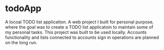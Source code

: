 # todoApp
A locoal TODO list application.  A web project I built for personal purpose, where the goal was to create a TODO list applicatoin to maintain some of my personal tasks.  This project was built to be used locally. Accounts functionality and lists connected to accounts sign in operations are planned on the long run.
